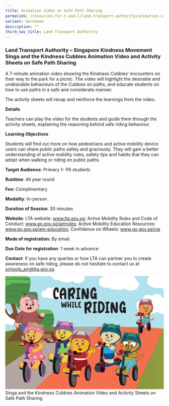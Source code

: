 ```yaml
---
title: Animation Video on Safe Path Sharing
permalink: /resources-for-t-and-l/land-transport-authority/animation-video-safe-path-sharing/
variant: markdown
description: ""
third_nav_title: Land Transport Authority
---
```

### Land Transport Authority – Singapore Kindness Movement Singa and the Kindness Cubbies Animation Video and Activity Sheets on Safe Path Sharing

A 7-minute animation video showing the Kindness Cubbies’ encounters on their way to the park for a picnic. The video will highlight the desirable and undesirable behaviours of the Cubbies on paths, and educate students on how to use paths in a safe and considerate manner.  

The activity sheets will recap and reinforce the learnings from the video.

**Details**

Teachers can play the video for the students and guide them through the activity sheets, explaining the reasoning behind safe riding behaviour.

**Learning Objectives**

Students will find out more on how pedestrians and active mobility device users can share public paths safely and graciously. They will gain a better understanding of active mobility rules, safety tips and habits that they can adopt when walking or riding on public paths.

**Target Audience**: Primary 1- P6 students

**Runtime**: All year round

**Fee:** Complimentary

**Modality**: In-person

**Duration of Session**: 30 minutes 

**Website**: LTA website: www.lta.gov.sg; Active Mobility Rules and Code of Conduct: www.go.gov.sg/amrules; Active Mobility Education Resources: www.go.gov.sg/am-education; Confidence on Wheels: www.go.gov.sg/cw

**Mode of registration:** By email.

**Due Date for registration**: 1 week in advance

**Contact**: If you have any queries or how LTA can partner you to create awareness on safe riding, please do not hesitate to contact us at schools_am@lta.gov.sg.

![](/images/video_pic.PNG)
Singa and the Kindness Cubbies Animation Video and Activity Sheets on Safe Path Sharing